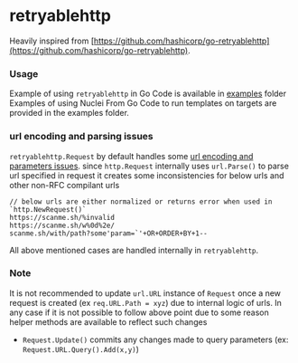 # retryablehttp

Heavily inspired from [https://github.com/hashicorp/go-retryablehttp](https://github.com/hashicorp/go-retryablehttp).

### Usage

Example of using `retryablehttp` in Go Code is available in [examples](examples/) folder
Examples of using Nuclei From Go Code to run templates on targets are provided in the examples folder.


### url encoding and parsing issues

`retryablehttp.Request` by default handles some [url encoding and parameters issues](https://github.com/khulnasoft-lab/utils/blob/main/url/README.md). since `http.Request` internally uses `url.Parse()` to parse url specified in request it creates some inconsistencies for below urls and other non-RFC compilant urls 

```
// below urls are either normalized or returns error when used in `http.NewRequest()`
https://scanme.sh/%invalid
https://scanme.sh/w%0d%2e/
scanme.sh/with/path?some'param=`'+OR+ORDER+BY+1--
```
All above mentioned cases are handled internally in `retryablehttp`.

### Note
It is not recommended to update `url.URL` instance of `Request` once a new request is created (ex `req.URL.Path = xyz`) due to internal logic of urls.
In any case if it is not possible to follow above point due to some reason helper methods are available to reflect such changes

- `Request.Update()` commits any changes made to query parameters (ex: `Request.URL.Query().Add(x,y)`)
